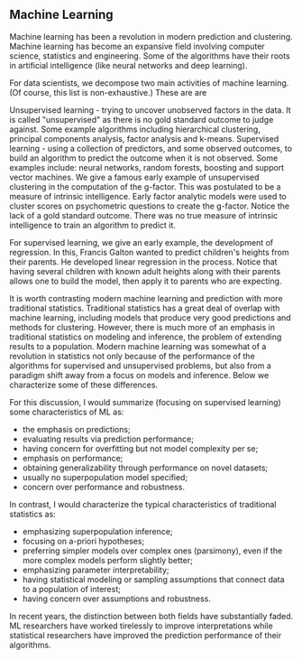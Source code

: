 ## Machine Learning
Machine learning has been a revolution in modern prediction and clustering. Machine learning has become an expansive field involving computer science, statistics and engineering. Some of the algorithms have their roots in artificial intelligence (like neural networks and deep learning).

For data scientists, we decompose two main activities of machine learning. (Of course, this list is non-exhaustive.) These are are

Unsupervised learning - trying to uncover unobserved factors in the data. It is called "unsupervised" as there is no gold standard outcome to judge against. Some example algorithms including hierarchical clustering, principal components analysis, factor analysis and k-means.
Supervised learning - using a collection of predictors, and some observed outcomes, to build an algorithm to predict the outcome when it is not observed. Some examples include: neural networks, random forests, boosting and support vector machines.
We give a famous early example of unsupervised clustering in the computation of the g-factor. This was postulated to be a measure of intrinsic intelligence. Early factor analytic models were used to cluster scores on psychometric questions to create the g-factor. Notice the lack of a gold standard outcome. There was no true measure of intrinsic intelligence to train an algorithm to predict it.

For supervised learning, we give an early example, the development of regression. In this, Francis Galton wanted to predict children's heights from their parents. He developed linear regression in the process. Notice that having several children with known adult heights along with their parents allows one to build the model, then apply it to parents who are expecting.

It is worth contrasting modern machine learning and prediction with more traditional statistics. Traditional statistics has a great deal of overlap with machine learning, including models that produce very good predictions and methods for clustering. However, there is much more of an emphasis in traditional statistics on modeling and inference, the problem of extending results to a population. Modern machine learning was somewhat of a revolution in statistics not only because of the performance of the algorithms for supervised and unsupervised problems, but also from a paradigm shift away from a focus on models and inference. Below we characterize some of these differences.

For this discussion, I would summarize (focusing on supervised learning) some characteristics of ML as:

* the emphasis on predictions;
* evaluating results via prediction performance;
* having concern for overfitting but not model complexity per se;
* emphasis on performance;
* obtaining generalizability through performance on novel datasets;
* usually no superpopulation model specified;
* concern over performance and robustness.

In contrast, I would characterize the typical characteristics of traditional statistics as:

* emphasizing superpopulation inference;
* focusing on a-priori hypotheses;
* preferring simpler models over complex ones (parsimony), even if the more complex models perform slightly better;
* emphasizing parameter interpretability;
* having statistical modeling or sampling assumptions that connect data to a population of interest;
* having concern over assumptions and robustness.

In recent years, the distinction between both fields have substantially faded. ML researchers have worked tirelessly to improve interpretations while statistical researchers have improved the prediction performance of their algorithms.

